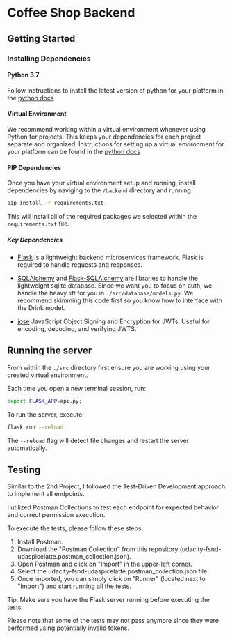 # Coffee Shop Backend

## Getting Started

### Installing Dependencies

#### Python 3.7

Follow instructions to install the latest version of python for your platform in the [python docs](https://docs.python.org/3/using/unix.html#getting-and-installing-the-latest-version-of-python)

#### Virtual Environment

We recommend working within a virtual environment whenever using Python for projects. This keeps your dependencies for each project separate and organized. Instructions for setting up a virtual environment for your platform can be found in the [python docs](https://packaging.python.org/guides/installing-using-pip-and-virtual-environments/)

#### PIP Dependencies

Once you have your virtual environment setup and running, install dependencies by naviging to the `/backend` directory and running:

```bash
pip install -r requirements.txt
```

This will install all of the required packages we selected within the `requirements.txt` file.

##### Key Dependencies

- [Flask](http://flask.pocoo.org/) is a lightweight backend microservices framework. Flask is required to handle requests and responses.

- [SQLAlchemy](https://www.sqlalchemy.org/) and [Flask-SQLAlchemy](https://flask-sqlalchemy.palletsprojects.com/en/2.x/) are libraries to handle the lightweight sqlite database. Since we want you to focus on auth, we handle the heavy lift for you in `./src/database/models.py`. We recommend skimming this code first so you know how to interface with the Drink model.

- [jose](https://python-jose.readthedocs.io/en/latest/) JavaScript Object Signing and Encryption for JWTs. Useful for encoding, decoding, and verifying JWTS.

## Running the server

From within the `./src` directory first ensure you are working using your created virtual environment.

Each time you open a new terminal session, run:

```bash
export FLASK_APP=api.py;
```

To run the server, execute:

```bash
flask run --reload
```

The `--reload` flag will detect file changes and restart the server automatically.

## Testing

Similar to the 2nd Project, I followed the Test-Driven Development approach to implement all endpoints.

I utilized Postman Collections to test each endpoint for expected behavior and correct permission execution.

To execute the tests, please follow these steps:

1) Install Postman.
2) Download the "Postman Collection" from this repository (udacity-fsnd-udaspicelatte.postman_collection.json).
3) Open Postman and click on "Import" in the upper-left corner.
4) Select the udacity-fsnd-udaspicelatte.postman_collection.json file.
5) Once imported, you can simply click on "Runner" (located next to "Import") and start running all the tests.

Tip: Make sure you have the Flask server running before executing the tests.

Please note that some of the tests may not pass anymore since they were performed using potentially invalid tokens.